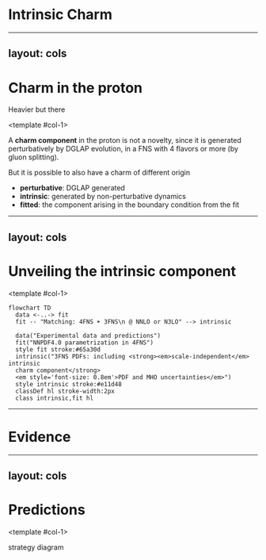 # Intrinsic Charm

<div m="y-10" flex="~" justify="center">
  <a href="https://www.quantamagazine.org/inside-the-proton-the-most-complicated-thing-imaginable-20221019/" b="!none">
    <bkg-img dark src="protons/quanta.webp" p="6" w="xl" rounded="20"/>
  </a>
</div>

---
layout: cols
---

# Charm in the proton

Heavier but there

<template #col-1>

A **charm component** in the proton is not a novelty, since it is generated
perturbatively by DGLAP evolution, in a FNS with 4 flavors or more (by gluon
splitting).

But it is possible to also have a charm of different origin

- **perturbative**: DGLAP generated
- **intrinsic**: generated by non-perturbative dynamics
- **fitted**: the component arising in the boundary condition from the fit

</template>
<template #col-2>

<div m="6" w="full" flex="~" justify="center">
  <video autoplay loop muted w="4/5" h="2/3" p="2" rounded="4"
    bg="black" shadow="~ dark">
    <source src="/protons/split.mp4" type="video/mp4">
  </video>
</div>

<div m="-12"/>

The <b>NNPDF4.0</b> charm component it is not directly *intrinsic*, since the
fit is done in the 4FNS.

</template>

---
layout: cols
---

# Unveiling the intrinsic component

<div m="16"/>

<template #col-1>
<div flex="~" justify="center" items="center">

```mermaid
flowchart TD
  data <-..-> fit
  fit -- "Matching: 4FNS ➤ 3FNS\n @ NNLO or N3LO" --> intrinsic

  data("Experimental data and predictions")
  fit("NNPDF4.0 parametrization in 4FNS")
  style fit stroke:#65a30d
  intrinsic("3FNS PDFs: including <strong><em>scale-independent</em> intrinsic
  charm component</strong>
  <em style='font-size: 0.8em'>PDF and MHO uncertainties</em>")
  style intrinsic stroke:#e11d48
  classDef hl stroke-width:2px
  class intrinsic,fit hl
```

</div>
</template>
<template #col-2>

matching

</template>

---

# Evidence

---
layout: cols
---

# Predictions

<template #col-1>

strategy diagram

</template>
<template #col-2>

matching

</template>
